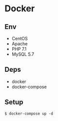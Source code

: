 # Docker 

## Env

- CentOS
- Apache
- PHP 7.1
- MySQL 5.7


## Deps

- docker
- docker-compose

## Setup

```
$ docker-compose up -d 
```
